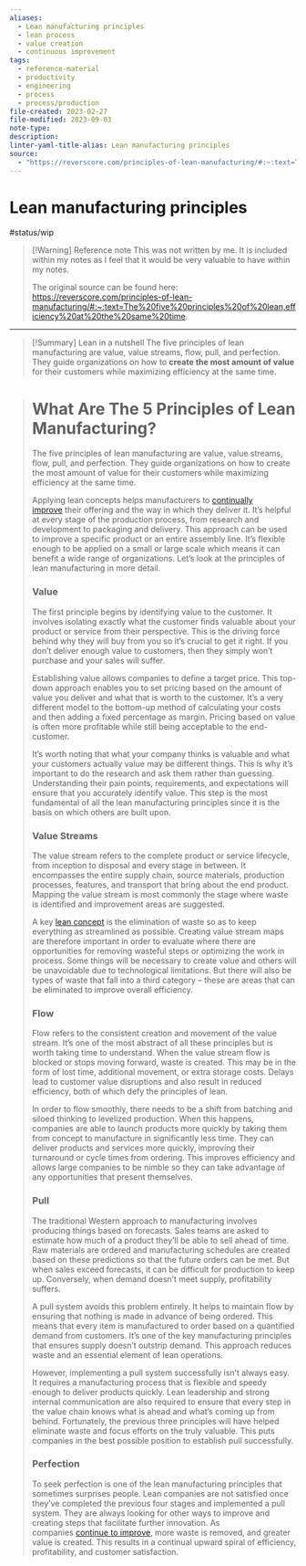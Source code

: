 ```yaml
---
aliases:
  - Lean manufacturing principles
  - lean process
  - value creation
  - continuous improvement
tags:
  - reference-material
  - productivity
  - engineering
  - process
  - process/production
file-created: 2023-02-27
file-modified: 2023-09-03
note-type: 
description: 
linter-yaml-title-alias: Lean manufacturing principles
source:
  - "https://reverscore.com/principles-of-lean-manufacturing/#:~:text=The%20five%20principles%20of%20lean,efficiency%20at%20the%20same%20time."
---
```


# Lean manufacturing principles

#status/wip

> [!Warning] Reference note
> This was not written by me. It is included within my notes as I feel that it would be very valuable to have within my notes.
>
> The original source can be found here: https://reverscore.com/principles-of-lean-manufacturing/#:~:text=The%20five%20principles%20of%20lean,efficiency%20at%20the%20same%20time.

---

> [!Summary] Lean in a nutshell
> The five principles of lean manufacturing are value, value streams, flow, pull, and perfection. They guide organizations on how to **create the most amount of value** for their customers while maximizing efficiency at the same time.

> # What Are The 5 Principles of Lean Manufacturing?
>
> The five principles of lean manufacturing are value, value streams, flow, pull, and perfection. They guide organizations on how to create the most amount of value for their customers while maximizing efficiency at the same time.
>
> Applying lean concepts helps manufacturers to [continually improve](https://reverscore.com/continuous-improvement-process-drives-results/) their offering and the way in which they deliver it. It’s helpful at every stage of the production process, from research and development to packaging and delivery. This approach can be used to improve a specific product or an entire assembly line. It’s flexible enough to be applied on a small or large scale which means it can benefit a wide range of organizations. Let’s look at the principles of lean manufacturing in more detail.
>
> ### Value
>
> The first principle begins by identifying value to the customer. It involves isolating exactly what the customer finds valuable about your product or service from their perspective. This is the driving force behind why they will buy from you so it’s crucial to get it right. If you don’t deliver enough value to customers, then they simply won’t purchase and your sales will suffer.
>
> Establishing value allows companies to define a target price. This top-down approach enables you to set pricing based on the amount of value you deliver and what that is worth to the customer. It’s a very different model to the bottom-up method of calculating your costs and then adding a fixed percentage as margin. Pricing based on value is often more profitable while still being acceptable to the end-customer.
>
> It’s worth noting that what your company thinks is valuable and what your customers actually value may be different things. This is why it’s important to do the research and ask them rather than guessing. Understanding their pain points, requirements, and expectations will ensure that you accurately identify value. This step is the most fundamental of all the lean manufacturing principles since it is the basis on which others are built upon.
>
> ### Value Streams
>
> The value stream refers to the complete product or service lifecycle, from inception to disposal and every stage in between. It encompasses the entire supply chain, source materials, production processes, features, and transport that bring about the end product. Mapping the value stream is most commonly the stage where waste is identified and improvement areas are suggested.
>
> A key [lean concept](https://reverscore.com/lean-concepts/) is the elimination of waste so as to keep everything as streamlined as possible. Creating value stream maps are therefore important in order to evaluate where there are opportunities for removing wasteful steps or optimizing the work in process. Some things will be necessary to create value and others will be unavoidable due to technological limitations. But there will also be types of waste that fall into a third category – these are areas that can be eliminated to improve overall efficiency.
>
> ### Flow
>
> Flow refers to the consistent creation and movement of the value stream. It’s one of the most abstract of all these principles but is worth taking time to understand. When the value stream flow is blocked or stops moving forward, waste is created. This may be in the form of lost time, additional movement, or extra storage costs. Delays lead to customer value disruptions and also result in reduced efficiency, both of which defy the principles of lean.
>
> In order to flow smoothly, there needs to be a shift from batching and siloed thinking to levelized production. When this happens, companies are able to launch products more quickly by taking them from concept to manufacture in significantly less time. They can deliver products and services more quickly, improving their turnaround or cycle times from ordering. This improves efficiency and allows large companies to be nimble so they can take advantage of any opportunities that present themselves.
>
> ### Pull
>
> The traditional Western approach to manufacturing involves producing things based on forecasts. Sales teams are asked to estimate how much of a product they’ll be able to sell ahead of time. Raw materials are ordered and manufacturing schedules are created based on these predictions so that the future orders can be met. But when sales exceed forecasts, it can be difficult for production to keep up. Conversely, when demand doesn’t meet supply, profitability suffers.
>
> A pull system avoids this problem entirely. It helps to maintain flow by ensuring that nothing is made in advance of being ordered. This means that every item is manufactured to order based on a quantified demand from customers. It’s one of the key manufacturing principles that ensures supply doesn’t outstrip demand. This approach reduces waste and an essential element of lean operations.
>
> However, implementing a pull system successfully isn’t always easy. It requires a manufacturing process that is flexible and speedy enough to deliver products quickly. Lean leadership and strong internal communication are also required to ensure that every step in the value chain knows what is ahead and what’s coming up from behind. Fortunately, the previous three principles will have helped eliminate waste and focus efforts on the truly valuable. This puts companies in the best possible position to establish pull successfully.
>
> ### Perfection
>
> To seek perfection is one of the lean manufacturing principles that sometimes surprises people. Lean companies are not satisfied once they’ve completed the previous four stages and implemented a pull system. They are always looking for other ways to improve and creating steps that facilitate further innovation. As companies [continue to improve](https://reverscore.com/continuous-improvement/), more waste is removed, and greater value is created. This results in a continual upward spiral of efficiency, profitability, and customer satisfaction.
>
